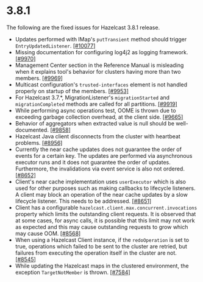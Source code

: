 

# 3.8.1

The following are the fixed issues for Hazelcast 3.8.1 release.

- Updates performed with IMap's `putTransient` method should trigger `EntryUpdatedListener`. [[#10077]](https://github.com/hazelcast/hazelcast/issues/10077)
- Missing documentation for configuring log4j2 as logging framework. [[#9970]](https://github.com/hazelcast/hazelcast/issues/9970)
- Management Center section in the Reference Manual is misleading when it explains tool's behavior for clusters having more than two members. [[#9969]](https://github.com/hazelcast/hazelcast/issues/9969)
- Multicast configuration's `trusted-interfaces` element is not handled properly on startup of the members. [[#9953]](https://github.com/hazelcast/hazelcast/issues/9953)
- For Hazelcast 3.7.*, MigrationListener's `migrationStarted` and `migrationCompleted` methods are called for all partitions. [[#9919]](https://github.com/hazelcast/hazelcast/issues/9919)
- While performing async operations test, OOME is thrown due to exceeding garbage collection overhead, at the client side. [[#9665]](https://github.com/hazelcast/hazelcast/issues/9665)
- Behavior of aggregators when extracted value is null should be well-documented. [[#9858]](https://github.com/hazelcast/hazelcast/issues/9858)
- Hazelcast Java client disconnects from the cluster with heartbeat problems. [[#8956]](https://github.com/hazelcast/hazelcast/issues/8956)
- Currently the near cache updates does not guarantee the order of events for a certain key. The updates are performed via asynchronous executor runs and it does not guarantee the order of updates. Furthermore, the invalidations via event service is also not ordered. [[#8652]](https://github.com/hazelcast/hazelcast/issues/8652)
- Client's near cache implementation uses `userExecutor` which is also used for other purposes such as making callbacks to lifecycle listeners. A client may block an operation of the near cache updates by a slow lifecycle listener. This needs to be addressed. [[#8651]](https://github.com/hazelcast/hazelcast/issues/8651)
- Client has a configurable `hazelcast.client.max.concurrent.invocations` property which limits the outstanding client requests. It is observed that at some cases, for async calls, it is possible that this limit may not work as expected and this may cause outstanding requests to grow which may cause OOM. [[#8568]](https://github.com/hazelcast/hazelcast/issues/8568)
- When using a Hazelcast Client instance, if the `redoOperation` is set to true, operations which failed to be sent to the cluster are retried, but failures from executing the operation itself in the cluster are not. [[#8545]](https://github.com/hazelcast/hazelcast/issues/8545)
- While updating the Hazelcast maps in the clustered environment, the exception `TargetNotMember` is thrown. [[#7584]](https://github.com/hazelcast/hazelcast/issues/7584)
